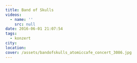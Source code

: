```yaml
---
title: Band of Skulls
videos:
  - name: ''
    src: null
date: 2016-06-01 21:07:54
tags:
  - konzert
city:
location:
cover: /assets/bandofskulls_atomiccafe_concert_3086.jpg
---
```

